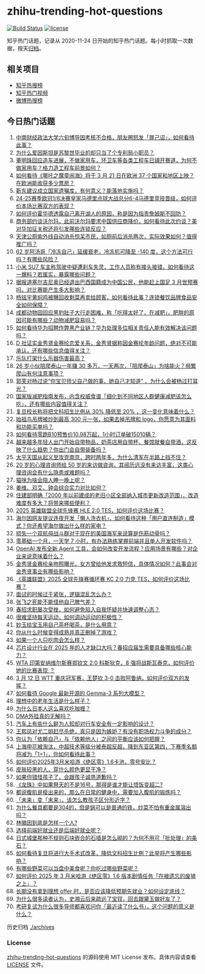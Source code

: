 # zhihu-trending-hot-questions

[![Build Status](https://github.com/justjavac/zhihu-trending-hot-questions/workflows/ci/badge.svg?branch=master)](https://github.com/justjavac/zhihu-trending-hot-questions/actions)
[![license](https://img.shields.io/github/license/justjavac/zhihu-trending-hot-questions)](https://github.com/justjavac/zhihu-trending-hot-questions/blob/master/LICENSE)

知乎热门话题，记录从 2020-11-24
日开始的知乎热门话题。每小时抓取一次数据，按天[归档](./archives)。

## 相关项目

- [知乎热搜榜](https://github.com/justjavac/zhihu-trending-top-search)
- [知乎热门视频](https://github.com/justjavac/zhihu-trending-hot-video)
- [微博热搜榜](https://github.com/justjavac/weibo-trending-hot-search)

## 今日热门话题

<!-- BEGIN -->
<!-- 最后更新时间 Thu Mar 13 2025 09:43:04 GMT+0800 (China Standard Time) -->

1. [中南财经政法大学六旬博导因考核不合格，朋友圈怒发「罪己诏」，如何看待此事？](https://www.zhihu.com/question/14749481583)
1. [为什么爱因斯坦是苏黎世毕业的却只当了个专利局小职员？](https://www.zhihu.com/question/293590270)
1. [董明珠回应造车进展，不做家用车，环卫车等各类工程车已铺开赛道，为何不做家用车？格力造工程车前景如何？](https://www.zhihu.com/question/14765860543)
1. [如何看待《哪吒之魔童闹海》将于 3 月 21 日在欧洲 37 个国家和地区上映？在欧洲能收获多少票房？](https://www.zhihu.com/question/14685471590)
1. [靳东建议成立国家遗嘱库，有何意义？能落地实施吗？](https://www.zhihu.com/question/14261349975)
1. [24-25赛季欧冠1/8决赛皇家马德里点球大战总分6-4马德里竞技晋级，如何评价本场比赛双方的表现？](https://www.zhihu.com/question/14813500385)
1. [如何评价霍华德透露自己离开湖人的原因，称是因为指责詹姆斯不回防？](https://www.zhihu.com/question/14738827417)
1. [商务部约谈沃尔玛，此前沃尔玛要求中国供应商降价，如何看待此次约谈？美对华加征关税还将引发哪些连锁反应？](https://www.zhihu.com/question/14752619346)
1. [天津公厕紫外线自动消杀惊呆市民，如厕前后消杀两次，实际效果如何？值得推广吗？](https://www.zhihu.com/question/14483860056)
1. [62 岁阿汤哥「冷冻自己」延缓衰老，冷冻机可降至 -140 度，这个方法可行吗？有哪些风险？](https://www.zhihu.com/question/14748292968)
1. [小米 SU7 车主称驾驶中疑遭刹车失灵，工作人员称有接头接错，如何看待这一爆料？若属实，暴露哪些问题？](https://www.zhihu.com/question/14743275049)
1. [据报道塞尔吉尼奥已经退出巴西国籍成为中国公民，他能赶上国足 3 月世预赛吗，对比赛能产生多大影响？](https://www.zhihu.com/question/14756996088)
1. [杨铭宇黄焖鸡被曝回收剩菜再卖给顾客，如何看待此事？连锁餐饮品牌食品安全如何保障？](https://www.zhihu.com/question/14756189503)
1. [成都动物园回应黑豹肚子大行走困难，称「吃得太好了，在减肥」，肥胖的原因可能有哪些？动物减肥容易吗？](https://www.zhihu.com/question/14591039900)
1. [如何看待华为招聘作弊黑产业链？华为处理多位相关责任人能有效解决该问题吗？](https://www.zhihu.com/question/14693890972)
1. [D 社证实金秀贤金赛纶恋爱关系，金秀贤据称因金赛纶年龄问题，绝对不可能承认，还有哪些信息值得关注？](https://www.zhihu.com/question/14763187395)
1. [乐队打架什么乐器伤害最高？](https://www.zhihu.com/question/14326566751)
1. [26 岁小伙陪爬泰山一年赚 30 多万，一天两次，「陪爬泰山」为啥能火？频繁爬山有何注意事项？](https://www.zhihu.com/question/14642127666)
1. [郭芙对杨过说“你宝贝师父自己做的事，她自己才知道” ，为什么会被杨过打耳光？](https://www.zhihu.com/question/2346959097)
1. [国家版减肥指南发布，内含权威食谱「细化到不同地区人群健康减肥该怎么吃」，还有哪些内容值得关注？](https://www.zhihu.com/question/14675409502)
1. [复旦校长称将把文科招生比例从 30% 降低至 20% ，这一变化意味着什么？](https://www.zhihu.com/question/14659980602)
1. [始祖鸟吊牌被炒到最高 300 元一张，如果去掉吊牌和 logo，你愿意为其面料和功能买单吗？](https://www.zhihu.com/question/14667006770)
1. [如何看待零跑B10预售价10.98万起，1小时订单破15010辆？](https://www.zhihu.com/question/14609748825)
1. [越来越多年轻人出门开始自带物品，奶茶店用自带杯、餐馆就餐自带酒，这反映了什么趋势？你出门会自带装备吗？](https://www.zhihu.com/question/14740763420)
1. [太平天国从起义至攻克南京，跨时两年多，为什么清军在半路上挡不住？](https://www.zhihu.com/question/341487318)
1. [20 岁的心理咨询师给 50 岁的来访做咨询，其阅历远没有来访丰富，这类心理咨询会有什么隐患或难题吗？](https://www.zhihu.com/question/14675521111)
1. [猫咪为啥会陪人睡一晚上呢？](https://www.zhihu.com/question/13289247152)
1. [姜维、邓艾、钟会综合实力对比如何？](https://www.zhihu.com/question/493270670)
1. [住建部明确「2000 年以前建成的老旧小区全部纳入城市更新改造范围」，改造难度有多大？将带来哪些便利？](https://www.zhihu.com/question/14549472471)
1. [2025 英雄联盟全球先锋赛 HLE 2:0 TES，如何评价这场比赛？](https://www.zhihu.com/question/14601807552)
1. [海尔因网友提议连夜开发「懒人洗衣机」，如何看待这种「用户直连制造」模式？你还希望海尔做出什么样的家电？](https://www.zhihu.com/question/14665662419)
1. [损失一个双航母战斗群对于现在的美国海军来说算是伤筋动骨吗？](https://www.zhihu.com/question/14578165167)
1. [零基础一个月，一天学 7 小时，有办法熟练掌握前端并且单人开发软件吗？](https://www.zhihu.com/question/12118814783)
1. [OpenAI 发布全新 Agent 工具，会如何改变开发流程？应用场景有哪些？对企业来说意味着什么？](https://www.zhihu.com/question/14726988892)
1. [金秀贤金赛纶亲吻照曝光，女方曾给他发求救短信，具体情况如何？此事会对金秀贤事业有哪些影响？](https://www.zhihu.com/question/14697146690)
1. [《英雄联盟》2025 全球先锋赛循环赛 KC 2:0 力克 TES，如何评价这场比赛？](https://www.zhihu.com/question/14781702079)
1. [面试的时候过于紧张，逻辑混乱怎么办？](https://www.zhihu.com/question/1881501057475126000)
1. [张飞之死能不能怪他自己脾气差？](https://www.zhihu.com/question/14113726808)
1. [春招求职屡次受挫，如何避免陷入自我怀疑并快速调整心态？](https://www.zhihu.com/question/14585045459)
1. [很难坚持每天运动，如何调动运动的积极性？](https://www.zhihu.com/question/14209148004)
1. [妙玉给宝玉用自己茶杯喝茶，是什么用意？](https://www.zhihu.com/question/14112321137)
1. [你从什么时候变得成熟并真正删掉了游戏？](https://www.zhihu.com/question/14623532912)
1. [如果一个人只吃肉会怎么样？](https://www.zhihu.com/question/280258775)
1. [芯片设计行业在 2025 年的人才缺口大吗？春招应届生需要具备哪些核心能力？](https://www.zhihu.com/question/13658383539)
1. [WTA 印第安纳维尔斯赛郑钦文 2:0 科斯狄克，8 强将战斯瓦泰克，如何评价她的比赛表现 ？](https://www.zhihu.com/question/14760575782)
1. [3 月 12 日 WTT 重庆冠军赛，王楚钦 3-0 击败阿鲁纳，如何评价双方的发挥？](https://www.zhihu.com/question/14738753593)
1. [如何看待 Google 最新开源的 Gemma-3 系列大模型？](https://www.zhihu.com/question/14777841836)
1. [理想中的老年生活是什么样子？](https://www.zhihu.com/question/31498713)
1. [为什么日本人这么喜欢吃咖喱？](https://www.zhihu.com/question/31292836)
1. [DMA外挂真的无解吗？](https://www.zhihu.com/question/658012196)
1. [汽车上有些什么鲜为人知却对行车安全有一定影响的设计？](https://www.zhihu.com/question/51874342)
1. [王熙凤对尤二姐赶尽杀绝，真只是因为嫉妒？有没有职场权力斗争的成分？](https://www.zhihu.com/question/14111481189)
1. [你认为「依赖自己」与「依赖他人」之间的平衡应该如何把握？](https://www.zhihu.com/question/12088544733)
1. [上海申花被淘汰，中超技术等级分被泰超反超，降到东亚区第四，下赛季名额将减为「1+1」，你如何看待此事？](https://www.zhihu.com/question/14743479393)
1. [如何评价2025年3月米哈游《绝区零》1.6卡池，零号安比？](https://www.zhihu.com/question/14586607326)
1. [皮肤较黑的人，穿什么颜色更显干净？](https://www.zhihu.com/question/13545364436)
1. [如果你错怪孩子了，会跟孩子诚恳道歉吗？](https://www.zhihu.com/question/14365972283)
1. [《龙珠》中如果祭天的不是16号，那得是谁才能让悟饭变超二?](https://www.zhihu.com/question/523171115)
1. [都说腹肌是瘦出来的，那么在日常的健身中，需要加入腹肌的锻炼吗？](https://www.zhihu.com/question/13904149025)
1. [「未来」变「末来」，该怎么教孩子区分形近字？](https://www.zhihu.com/question/12491833865)
1. [为什么餐具都要是304的，但是锅可以是普通的铁，炒菜不怕有重金属溶出吗？](https://www.zhihu.com/question/644077229)
1. [林徽因到底是怎样一个人?](https://www.zhihu.com/question/37401368)
1. [选择前端好就业还是后端好就业呢？](https://www.zhihu.com/question/14103789629)
1. [日式城堡那种不规则石块嵌合的石墙是怎么砌的？为何不用可「批处理」的条石？](https://www.zhihu.com/question/265230296)
1. [如何看待复旦将进行大手术式改革，降低文科招生比例？此举将产生哪些影响？](https://www.zhihu.com/question/14642125496)
1. [有哪些野菜可以当盘中美食呢？你吃过哪些野菜呢？](https://www.zhihu.com/question/479404556)
1. [如何评价 2025 年 3 月米哈游《绝区零》1.6 版本剧情任务「在被遗忘的废墟之上」？](https://www.zhihu.com/question/14586102084)
1. [长期没有拿到理想 offer 时，是否应该降低预期先就业？如何设定底线？](https://www.zhihu.com/question/13658082829)
1. [为什么很多读者认为，史湘云后来疏远了宝钗，回去跟黛玉做好友了？](https://www.zhihu.com/question/14573864981)
1. [考研复试为什么很多导师都喜欢问你「最近读了什么书」，这个问题的意义是什么？](https://www.zhihu.com/question/14566514024)

<!-- END -->

历史归档 [./archives](./archives)

### License

[zhihu-trending-hot-questions](https://github.com/justjavac/zhihu-trending-hot-questions)
的源码使用 MIT License 发布。具体内容请查看 [LICENSE](./LICENSE) 文件。
